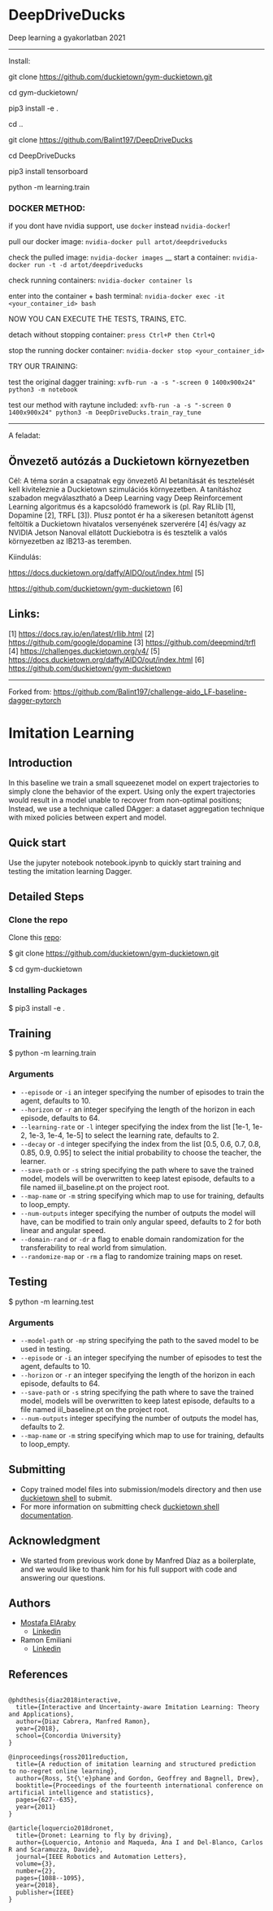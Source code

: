# DeepDriveDucks
Deep learning a gyakorlatban 2021

---------------------------------------------------------------------

Install: 

git clone https://github.com/duckietown/gym-duckietown.git

cd gym-duckietown/

pip3 install -e .

cd ..

git clone https://github.com/Balint197/DeepDriveDucks

cd DeepDriveDucks

pip3 install tensorboard

python -m learning.train


### DOCKER METHOD:

if you dont have nvidia support, use `docker` instead `nvidia-docker`!

pull our docker image:
`nvidia-docker pull artot/deepdriveducks`

check the pulled image:
`nvidia-docker images`
__
start a container:
`nvidia-docker run -t -d artot/deepdriveducks`  

check running containers:
`nvidia-docker container ls`

enter into the container + bash terminal:
`nvidia-docker exec -it <your_container_id> bash`

NOW YOU CAN EXECUTE THE TESTS, TRAINS, ETC.

detach without stopping container:
`press Ctrl+P then Ctrl+Q`

stop the running docker container:
`nvidia-docker stop <your_container_id>`




TRY OUR TRAINING:

test the original dagger training:
`xvfb-run -a -s "-screen 0 1400x900x24" python3 -m notebook`

test our method with raytune included:
`xvfb-run -a -s "-screen 0 1400x900x24" python3 -m DeepDriveDucks.train_ray_tune`

---------------------------------------------------------------------

A feladat: 

Önvezető autózás a Duckietown környezetben
---------------------------------------------------------------------
Cél: A téma során a csapatnak egy önvezető AI betanítását és
tesztelését kell kiviteleznie a Duckietown szimulációs környezetben. A
tanításhoz szabadon megválasztható a  Deep Learning vagy Deep
Reinforcement Learning algoritmus és a kapcsolódó framework is (pl. Ray
RLlib [1], Dopamine [2], TRFL [3]). Plusz pontot ér ha a sikeresen
betanított ágenst feltöltik a Duckietown hivatalos versenyének
szerverére [4] és/vagy az NVIDIA Jetson Nanoval ellátott Duckiebotra is
és tesztelik a valós környezetben az IB213-as teremben. 

Kiindulás: 

https://docs.duckietown.org/daffy/AIDO/out/index.html [5]

https://github.com/duckietown/gym-duckietown [6]

Links:
------
[1] https://docs.ray.io/en/latest/rllib.html
[2] https://github.com/google/dopamine
[3] https://github.com/deepmind/trfl
[4] https://challenges.duckietown.org/v4/
[5] https://docs.duckietown.org/daffy/AIDO/out/index.html
[6] https://github.com/duckietown/gym-duckietown

---------------------------------------------------------------------

Forked from: https://github.com/Balint197/challenge-aido_LF-baseline-dagger-pytorch

# Imitation Learning

## Introduction

In this baseline we train a small squeezenet model on expert trajectories to simply clone the behavior of the expert.
Using only the expert trajectories would result in a model unable to recover from non-optimal positions; Instead, we use a technique called DAgger: a dataset aggregation technique with mixed policies between expert and model.

## Quick start

Use the jupyter notebook notebook.ipynb to quickly start training and testing the imitation learning Dagger.

## Detailed Steps

### Clone the repo

Clone this [repo](https://github.com/duckietown/gym-duckietown):

$ git clone https://github.com/duckietown/gym-duckietown.git

$ cd gym-duckietown

### Installing Packages

$ pip3 install -e .

## Training

$ python -m learning.train

### Arguments

* `--episode` or `-i` an integer specifying the number of episodes to train the agent, defaults to 10.
* `--horizon` or `-r` an integer specifying the length of the horizon in each episode, defaults to 64.
* `--learning-rate` or `-l` integer specifying the index from the list [1e-1, 1e-2, 1e-3, 1e-4, 1e-5] to select the learning rate, defaults to 2.
* `--decay` or `-d` integer specifying the index from the list [0.5, 0.6, 0.7, 0.8, 0.85, 0.9, 0.95] to select the initial probability to choose the teacher, the learner.
* `--save-path` or `-s` string specifying the path where to save the trained model, models will be overwritten to keep latest episode, defaults to a file named iil_baseline.pt on the project root.
* `--map-name` or `-m` string  specifying which map to use for training, defaults to loop_empty.
* `--num-outputs` integer specifying the number of outputs the model will have, can be modified to train only angular speed, defaults to 2 for both linear and angular speed.
* `--domain-rand` or `-dr` a flag to enable domain randomization for the transferability to real world from simulation.
* `--randomize-map` or `-rm` a flag to randomize training maps on reset.

## Testing

$ python -m learning.test

### Arguments

* `--model-path` or `-mp` string specifying the path to the saved model to be used in testing.
* `--episode` or `-i` an integer specifying the number of episodes to test the agent, defaults to 10.
* `--horizon` or `-r` an integer specifying the length of the horizon in each episode, defaults to 64.
* `--save-path` or `-s` string specifying the path where to save the trained model, models will be overwritten to keep latest episode, defaults to a file named iil_baseline.pt on the project root.
* `--num-outputs` integer specifying the number of outputs the model has, defaults to 2.
* `--map-name` or `-m` string  specifying which map to use for training, defaults to loop_empty.

## Submitting 
* Copy trained model files into submission/models directory and then use [duckietown shell](https://github.com/duckietown/duckietown-shell) to submit. 
* For more information on submitting check [duckietown shell documentation](https://docs.duckietown.org/DT19/AIDO/out/cli.html).

## Acknowledgment

* We started from previous work done by Manfred Díaz as a boilerplate, and we would like to thank him for his full support with code and answering our questions.

## Authors

* [Mostafa ElAraby ](https://www.mostafaelaraby.com/)
  + [Linkedin](https://linkedin.com/in/mostafaelaraby)
* Ramon Emiliani
  + [Linkedin](https://www.linkedin.com/in/ramonemiliani)

## References

``` 

@phdthesis{diaz2018interactive,
  title={Interactive and Uncertainty-aware Imitation Learning: Theory and Applications},
  author={Diaz Cabrera, Manfred Ramon},
  year={2018},
  school={Concordia University}
}

@inproceedings{ross2011reduction,
  title={A reduction of imitation learning and structured prediction to no-regret online learning},
  author={Ross, St{\'e}phane and Gordon, Geoffrey and Bagnell, Drew},
  booktitle={Proceedings of the fourteenth international conference on artificial intelligence and statistics},
  pages={627--635},
  year={2011}
}

@article{loquercio2018dronet,
  title={Dronet: Learning to fly by driving},
  author={Loquercio, Antonio and Maqueda, Ana I and Del-Blanco, Carlos R and Scaramuzza, Davide},
  journal={IEEE Robotics and Automation Letters},
  volume={3},
  number={2},
  pages={1088--1095},
  year={2018},
  publisher={IEEE}
}
```
